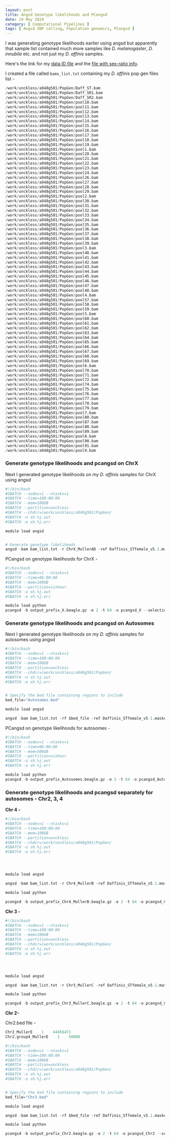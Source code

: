```yaml
---
layout: post
title: Angsd Genotype likelihoods and PCangsd
date: 24 May 2024   
category: [ Computational Pipelines ]
tags: [ Angsd SNP calling, Population genomics, PCangsd ]
---
```


I was generating genotype likelihoods earlier using angsd but apparently that sample list contained much more samples like *D. melanogaster*, *D. innubila* etc. and not just my *D. affinis* samples.

Here's the link for my [data ID file](https://github.com/anjaligupta1210/AG_Unckless_Open_Lab_Notebook/blob/master/datafiles/affinis_popgen_samples%20-%20Sheet1.pdf) and the [file with sex-ratio info](https://github.com/anjaligupta1210/AG_Unckless_Open_Lab_Notebook/blob/master/datafiles/affinis_pop_samples%20-SexRatio.csv).

I created a file called `bams_list.txt` containing my *D. affinis* pop gen files list -


```python
/work/unckless/a948g501/PopGen/Daff_ST.bam
/work/unckless/a948g501/PopGen/Daff_SR1.bam
/work/unckless/a948g501/PopGen/Daff_SR2.bam
/work/unckless/a948g501/PopGen/pool10.bam
/work/unckless/a948g501/PopGen/pool11.bam
/work/unckless/a948g501/PopGen/pool12.bam
/work/unckless/a948g501/PopGen/pool13.bam
/work/unckless/a948g501/PopGen/pool14.bam
/work/unckless/a948g501/PopGen/pool15.bam
/work/unckless/a948g501/PopGen/pool16.bam
/work/unckless/a948g501/PopGen/pool17.bam
/work/unckless/a948g501/PopGen/pool18.bam
/work/unckless/a948g501/PopGen/pool19.bam
/work/unckless/a948g501/PopGen/pool1.bam
/work/unckless/a948g501/PopGen/pool20.bam
/work/unckless/a948g501/PopGen/pool21.bam
/work/unckless/a948g501/PopGen/pool22.bam
/work/unckless/a948g501/PopGen/pool23.bam
/work/unckless/a948g501/PopGen/pool24.bam
/work/unckless/a948g501/PopGen/pool26.bam
/work/unckless/a948g501/PopGen/pool27.bam
/work/unckless/a948g501/PopGen/pool28.bam
/work/unckless/a948g501/PopGen/pool29.bam
/work/unckless/a948g501/PopGen/pool2.bam
/work/unckless/a948g501/PopGen/pool30.bam
/work/unckless/a948g501/PopGen/pool31.bam
/work/unckless/a948g501/PopGen/pool32.bam
/work/unckless/a948g501/PopGen/pool33.bam
/work/unckless/a948g501/PopGen/pool34.bam
/work/unckless/a948g501/PopGen/pool35.bam
/work/unckless/a948g501/PopGen/pool36.bam
/work/unckless/a948g501/PopGen/pool37.bam
/work/unckless/a948g501/PopGen/pool38.bam
/work/unckless/a948g501/PopGen/pool39.bam
/work/unckless/a948g501/PopGen/pool3.bam
/work/unckless/a948g501/PopGen/pool40.bam
/work/unckless/a948g501/PopGen/pool41.bam
/work/unckless/a948g501/PopGen/pool42.bam
/work/unckless/a948g501/PopGen/pool43.bam
/work/unckless/a948g501/PopGen/pool44.bam
/work/unckless/a948g501/PopGen/pool45.bam
/work/unckless/a948g501/PopGen/pool46.bam
/work/unckless/a948g501/PopGen/pool47.bam
/work/unckless/a948g501/PopGen/pool48.bam
/work/unckless/a948g501/PopGen/pool4.bam
/work/unckless/a948g501/PopGen/pool57.bam
/work/unckless/a948g501/PopGen/pool58.bam
/work/unckless/a948g501/PopGen/pool59.bam
/work/unckless/a948g501/PopGen/pool5.bam
/work/unckless/a948g501/PopGen/pool60.bam
/work/unckless/a948g501/PopGen/pool61.bam
/work/unckless/a948g501/PopGen/pool62.bam
/work/unckless/a948g501/PopGen/pool63.bam
/work/unckless/a948g501/PopGen/pool64.bam
/work/unckless/a948g501/PopGen/pool65.bam
/work/unckless/a948g501/PopGen/pool66.bam
/work/unckless/a948g501/PopGen/pool67.bam
/work/unckless/a948g501/PopGen/pool68.bam
/work/unckless/a948g501/PopGen/pool69.bam
/work/unckless/a948g501/PopGen/pool6.bam
/work/unckless/a948g501/PopGen/pool70.bam
/work/unckless/a948g501/PopGen/pool71.bam
/work/unckless/a948g501/PopGen/pool72.bam
/work/unckless/a948g501/PopGen/pool74.bam
/work/unckless/a948g501/PopGen/pool75.bam
/work/unckless/a948g501/PopGen/pool76.bam
/work/unckless/a948g501/PopGen/pool77.bam
/work/unckless/a948g501/PopGen/pool78.bam
/work/unckless/a948g501/PopGen/pool79.bam
/work/unckless/a948g501/PopGen/pool7.bam
/work/unckless/a948g501/PopGen/pool80.bam
/work/unckless/a948g501/PopGen/pool87.bam
/work/unckless/a948g501/PopGen/pool88.bam
/work/unckless/a948g501/PopGen/pool89.bam
/work/unckless/a948g501/PopGen/pool8.bam
/work/unckless/a948g501/PopGen/pool90.bam
/work/unckless/a948g501/PopGen/pool91.bam
/work/unckless/a948g501/PopGen/pool9.bam

```

### Generate genotype likelihoods and pcangsd on ChrX

Next I generated genotype likelihoods on my *D. affinis* samples for ChrX using angsd


```python
#!/bin/bash
#SBATCH --nodes=1 --ntasks=1
#SBATCH --time=100:00:00
#SBATCH --mem=100GB
#SBATCH --partition=unckless
#SBATCH --chdir=/work/unckless/a948g501/PopGen/    
#SBATCH -o sh.%j.out
#SBATCH -e sh.%j.err

module load angsd


# Generate genotype likelihoods
angsd -bam bam_list.txt -r ChrX_MullerAD -ref Daffinis_STfemale_v5.1.masked.fasta -GL 2 -doGlf 2 -doMajorMinor 1 -doCounts 1 -doHaploCall 2 -doMaf 1 -minMaf 0.05 -out output_prefix_X
```

PCangsd on genotype likelihoods for ChrX -


```python
#!/bin/bash
#SBATCH --nodes=1 --ntasks=1
#SBATCH --time=06:00:00
#SBATCH --mem=100GB
#SBATCH --partition=sixhour
#SBATCH -o sh.%j.out
#SBATCH -e sh.%j.err

module load python
pcangsd -b output_prefix_X.beagle.gz -e 2 -t 64 -o pcangsd_X --selection
```

### Generate genotype likelihoods and pcangsd on Autosomes

Next I generated genotype likelihoods on my *D. affinis* samples for autosomes using angsd


```python
#!/bin/bash
#SBATCH --nodes=1 --ntasks=1
#SBATCH --time=100:00:00
#SBATCH --mem=100GB
#SBATCH --partition=unckless
#SBATCH --chdir=/work/unckless/a948g501/PopGen/    
#SBATCH -o sh.%j.out
#SBATCH -e sh.%j.err


# Specify the bed file containing regions to include
bed_file="Autosomes.bed"

module load angsd

angsd -bam bam_list.txt -rf $bed_file -ref Daffinis_STfemale_v5.1.masked.fasta -GL 2 -doGlf 2 -doMajorMinor 1 -doCounts 1 -doMaf 1 -minMaf 0.05 -out output_prefix_Autosomes
```

PCangsd on genotype likelihoods for autosomes -


```python
#!/bin/bash
#SBATCH --nodes=1 --ntasks=1
#SBATCH --time=06:00:00
#SBATCH --mem=500GB
#SBATCH --partition=sixhour
#SBATCH -o sh.%j.out
#SBATCH -e sh.%j.err

module load python
pcangsd -b output_prefix_Autosomes.beagle.gz -e 2 -t 64 -o pcangsd_Autosome --selection
```

### Generate genotype likelihoods and pcangsd separately for autosomes - Chr2, 3, 4

**Chr 4 -**


```python
#!/bin/bash
#SBATCH --nodes=1 --ntasks=1
#SBATCH --time=100:00:00
#SBATCH --mem=100GB
#SBATCH --partition=unckless
#SBATCH --chdir=/work/unckless/a948g501/PopGen/    
#SBATCH -o sh.%j.out
#SBATCH -e sh.%j.err




module load angsd

angsd -bam bam_list.txt -r Chr4_MullerB -ref Daffinis_STfemale_v5.1.masked.fasta -GL 2 -doGlf 2 -doMajorMinor 1 -doCounts 1 -doMaf 1 -minMaf 0.05 -out output_prefix_Chr4_MullerB

module load python

pcangsd -b output_prefix_Chr4_MullerB.beagle.gz -e 2 -t 64 -o pcangsd_Chr4_MullerB --selection
```

**Chr 3 -**


```python
#!/bin/bash
#SBATCH --nodes=1 --ntasks=1
#SBATCH --time=100:00:00
#SBATCH --mem=100GB
#SBATCH --partition=unckless
#SBATCH --chdir=/work/unckless/a948g501/PopGen/    
#SBATCH -o sh.%j.out
#SBATCH -e sh.%j.err




module load angsd

angsd -bam bam_list.txt -r Chr3_MullerC -ref Daffinis_STfemale_v5.1.masked.fasta -GL 2 -doGlf 2 -doMajorMinor 1 -doCounts 1 -doMaf 1 -minMaf 0.05 -out output_prefix_Chr3_MullerC

module load python

pcangsd -b output_prefix_Chr3_MullerC.beagle.gz -e 2 -t 64 -o pcangsd_Chr3_MullerC --selection
```

**Chr 2-**

Chr2.bed file -


```python
Chr2_MullerE    1    44456471
Chr2.group4_MullerE    1    50000
```


```python
#!/bin/bash
#SBATCH --nodes=1 --ntasks=1
#SBATCH --time=100:00:00
#SBATCH --mem=100GB
#SBATCH --partition=unckless
#SBATCH --chdir=/work/unckless/a948g501/PopGen/    
#SBATCH -o sh.%j.out
#SBATCH -e sh.%j.err


# Specify the bed file containing regions to include
bed_file="Chr2.bed"

module load angsd

angsd -bam bam_list.txt -rf $bed_file -ref Daffinis_STfemale_v5.1.masked.fasta -GL 2 -doGlf 2 -doMajorMinor 1 -doCounts 1 -doMaf 1 -minMaf 0.05 -out output_prefix_Chr2

module load python

pcangsd -b output_prefix_Chr2.beagle.gz -e 2 -t 64 -o pcangsd_Chr2 --selection
```
